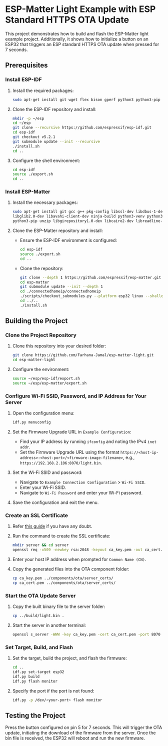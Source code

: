 # ESP-Matter Light Example with ESP Standard HTTPS OTA Update

This project demonstrates how to build and flash the ESP-Matter light example project. Additionally, it shows how to initialize a button on an ESP32 that triggers an ESP standard HTTPS OTA update when pressed for 7 seconds.

## Prerequisites

### Install ESP-IDF

1. Install the required packages:

   ```bash
   sudo apt-get install git wget flex bison gperf python3 python3-pip python3-venv cmake ninja-build ccache libffi-dev libssl-dev dfu-util libusb-1.0-0
   ```

2. Clone the ESP-IDF repository and install:

   ```bash
   mkdir -p ~/esp
   cd ~/esp
   git clone --recursive https://github.com/espressif/esp-idf.git
   cd esp-idf
   git checkout v5.2.1
   git submodule update --init --recursive
   ./install.sh
   cd ..
   ```

3. Configure the shell environment:

   ```bash
   cd esp-idf
   source ./export.sh
   cd ..
   ```

### Install ESP-Matter

1. Install the necessary packages:

   ```bash
   sudo apt-get install git gcc g++ pkg-config libssl-dev libdbus-1-dev \
   libglib2.0-dev libavahi-client-dev ninja-build python3-venv python3-dev \
   python3-pip unzip libgirepository1.0-dev libcairo2-dev libreadline-dev
   ```

2. Clone the ESP-Matter repository and install:

   - Ensure the ESP-IDF environment is configured:

     ```bash
     cd esp-idf
     source ./export.sh
     cd ..
     ```

   - Clone the repository:

     ```bash
     git clone --depth 1 https://github.com/espressif/esp-matter.git
     cd esp-matter
     git submodule update --init --depth 1
     cd ./connectedhomeip/connectedhomeip
     ./scripts/checkout_submodules.py --platform esp32 linux --shallow
     cd ../..
     ./install.sh
     ```

## Building the Project

### Clone the Project Repository

1. Clone this repository into your desired folder:

   ```bash
   git clone https://github.com/Farhana-Jamal/esp-matter-light.git
   cd esp-matter-light
   ```

2. Configure the environment:

   ```bash
   source ~/esp/esp-idf/export.sh
   source ~/esp/esp-matter/export.sh
   ```

### Configure Wi-Fi SSID, Password, and IP Address for Your Server

1. Open the configuration menu:

   ```bash
   idf.py menuconfig
   ```

2. Set the Firmware Upgrade URL in `Example Configuration`:
   - Find your IP address by running `ifconfig` and noting the IPv4 `inet addr`.
   - Set the Firmware Upgrade URL using the format `https://<host-ip-address>:<host-port>/<firmware-image-filename>`, e.g., `https://192.168.2.106:8070/light.bin`.

3. Set the Wi-Fi SSID and password:

   - Navigate to `Example Connection Configuration` > `Wi-Fi SSID`.
   - Enter your Wi-Fi SSID.
   - Navigate to `Wi-Fi Password` and enter your Wi-Fi password.

4. Save the configuration and exit the menu.

### Create an SSL Certificate

1. Refer [this guide](https://github.com/espressif/esp-idf/tree/v5.3/examples/system/ota) if you have any doubt.

2. Run the command to create the SSL certificate:

   ```bash
   mkdir server && cd server
   openssl req -x509 -newkey rsa:2048 -keyout ca_key.pem -out ca_cert.pem -days 365 -nodes
   ```

3. Enter your host IP address when prompted for `Common Name (CN)`.

4. Copy the generated files into the OTA component folder:

   ```bash
   cp ca_key.pem ../components/ota/server_certs/
   cp ca_cert.pem ../components/ota/server_certs/
   ```

### Start the OTA Update Server

1. Copy the built binary file to the server folder:

   ```bash
   cp ../build/light.bin .
   ```

2. Start the server in another terminal:

   ```bash
   openssl s_server -WWW -key ca_key.pem -cert ca_cert.pem -port 8070
   ```

### Set Target, Build, and Flash

1. Set the target, build the project, and flash the firmware:

   ```bash
   cd ..
   idf.py set-target esp32
   idf.py build
   idf.py flash monitor
   ```

2. Specify the port if the port is not found:

   ```bash
   idf.py -p /dev/<your-port> flash monitor
   ```

## Testing the Project

Press the button configured on pin 5 for 7 seconds. This will trigger the OTA update, initiating the download of the firmware from the server. Once the bin file is received, the ESP32 will reboot and run the new firmware.


